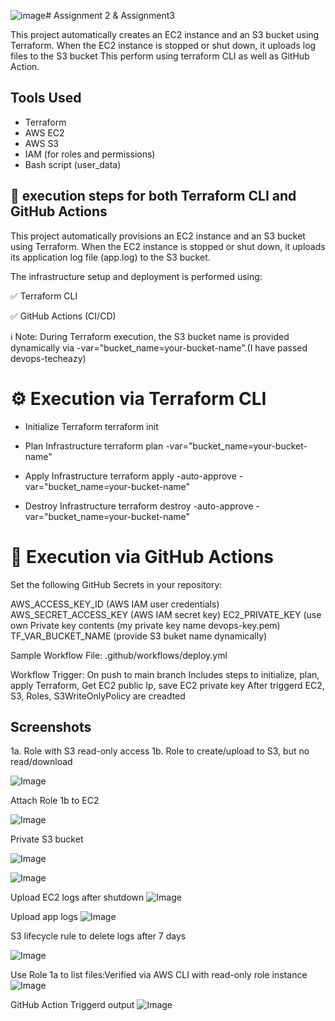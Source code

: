 ![image](https://github.com/user-attachments/assets/dd53aa5d-7d58-4522-8b0d-db7a32caa6a6)# Assignment 2 & Assignment3

This project automatically creates an EC2 instance and an S3 bucket using Terraform. When the EC2 instance is stopped or shut down, it uploads log files to the S3 bucket This perform using terraform CLI as well as GitHub Action.

##  Tools Used

- Terraform
- AWS EC2
- AWS S3
- IAM (for roles and permissions)
- Bash script (user_data)

## 🚀 execution steps for both Terraform CLI and GitHub Actions
This project automatically provisions an EC2 instance and an S3 bucket using Terraform. When the EC2 instance is stopped or shut down, it uploads its application log file (app.log) to the S3 bucket.

The infrastructure setup and deployment is performed using:

✅ Terraform CLI

✅ GitHub Actions (CI/CD)

ℹ️ Note: During Terraform execution, the S3 bucket name is provided dynamically via -var="bucket_name=your-bucket-name".(I have passed devops-techeazy)

# ⚙️ Execution via Terraform CLI
- Initialize Terraform
  terraform init

- Plan Infrastructure
  terraform plan -var="bucket_name=your-bucket-name"

- Apply Infrastructure
  terraform apply -auto-approve -var="bucket_name=your-bucket-name"

- Destroy Infrastructure
  terraform destroy -auto-approve -var="bucket_name=your-bucket-name"

# 🤖 Execution via GitHub Actions
  Set the following GitHub Secrets in your repository:
  
  AWS_ACCESS_KEY_ID (AWS IAM user credentials)
  AWS_SECRET_ACCESS_KEY (AWS IAM secret key)
  EC2_PRIVATE_KEY  (use own Private key contents (my private key name devops-key.pem)
  TF_VAR_BUCKET_NAME (provide S3 buket name dynamically)

  Sample Workflow File: .github/workflows/deploy.yml

  Workflow Trigger:
  On push to main branch
  Includes steps to initialize, plan, apply Terraform, Get EC2 public Ip, save EC2 private key
  After triggerd EC2, S3, Roles, S3WriteOnlyPolicy are creadted 

##  Screenshots

1a. Role with S3 read-only access 
1b. Role to create/upload to S3, but no read/download 

![Image](https://github.com/user-attachments/assets/28642c82-bd8e-49ff-a09d-17a3b423e1da)

Attach Role 1b to EC2

![Image](https://github.com/user-attachments/assets/bdaf2fbe-17d3-4744-b7cb-b0292d990125)

Private S3 bucket

![Image](https://github.com/user-attachments/assets/158b914d-32cc-4c72-ab50-f1155371ba3f)

![Image](https://github.com/user-attachments/assets/4f87a23d-cfca-4c5d-b69b-dede6354a0c6)

Upload EC2 logs after shutdown
![Image](https://github.com/user-attachments/assets/4f3119a9-45dd-4259-bb4b-300e6fd8ecf5)

Upload app logs
![Image](https://github.com/user-attachments/assets/0e9230ae-cdc3-4451-b13a-c112c3e27ea2)

S3 lifecycle rule to delete logs after 7 days

![Image](https://github.com/user-attachments/assets/f5fbfe4e-f62f-479d-b07d-4957f1623f31)

Use Role 1a to list files:Verified via AWS CLI with read-only role instance
![Image](https://github.com/user-attachments/assets/d9792abd-af32-4002-beb3-d4e700197c52)

GitHub Action Triggerd output 
![Image](https://github.com/user-attachments/assets/1323da8a-bf27-4020-bcef-4125880bd2c8)



